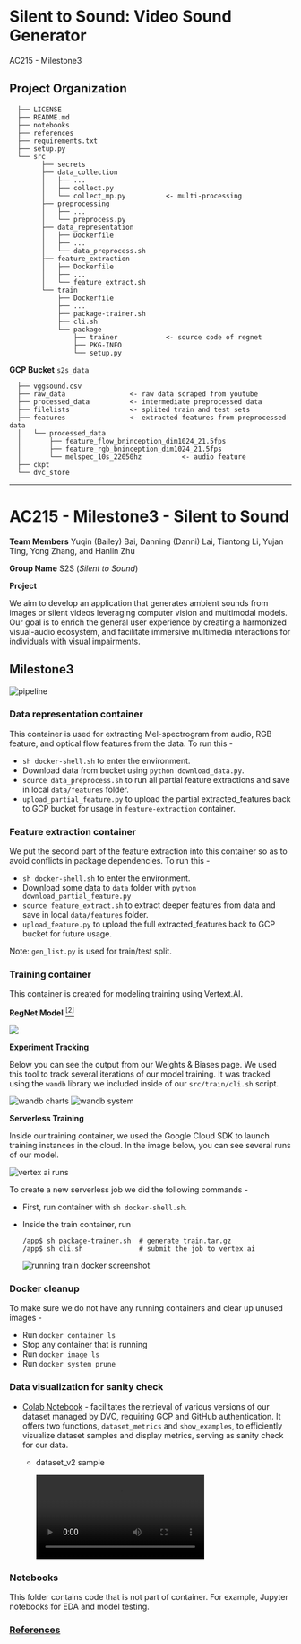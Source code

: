 Silent to Sound: Video Sound Generator
==============================

AC215 - Milestone3

Project Organization
------------
      ├── LICENSE
      ├── README.md
      ├── notebooks
      ├── references
      ├── requirements.txt
      ├── setup.py
      └── src
            ├── secrets
            ├── data_collection
            │   ├── ...
            │   ├── collect.py
            │   └── collect_mp.py          <- multi-processing
            ├── preprocessing
            │   ├── ...
            │   └── preprocess.py
            ├── data_representation
            │   ├── Dockerfile
            │   ├── ...
            │   └── data_preprocess.sh
            ├── feature_extraction
            │   ├── Dockerfile
            │   ├── ...
            │   └── feature_extract.sh
            └── train
                ├── Dockerfile
                ├── ...
                ├── package-trainer.sh
                ├── cli.sh
                └── package
                    ├── trainer            <- source code of regnet
                    ├── PKG-INFO
                    └── setup.py
                


**GCP Bucket** 
`s2s_data`
```
  ├── vggsound.csv
  ├── raw_data                <- raw data scraped from youtube
  ├── processed_data          <- intermediate preprocessed data
  ├── filelists               <- splited train and test sets
  ├── features                <- extracted features from preprocessed data
  │   └── processed_data
  │       ├── feature_flow_bninception_dim1024_21.5fps
  │       ├── feature_rgb_bninception_dim1024_21.5fps
  │       └── melspec_10s_22050hz          <- audio feature
  ├── ckpt
  └── dvc_store
```


--------
# AC215 - Milestone3 - Silent to Sound

**Team Members**
Yuqin (Bailey) Bai, Danning (Danni) Lai, Tiantong Li, Yujan Ting, Yong Zhang, and Hanlin Zhu

**Group Name**
S2S (*Silent to Sound*)

**Project**

We aim to develop an application that generates ambient sounds from images or silent videos leveraging computer vision and multimodal models. Our goal is to enrich the general user experience by creating a harmonized visual-audio ecosystem, and facilitate immersive multimedia interactions for individuals with visual impairments.


## Milestone3
![pipeline](images/mega_pipeline.jpg)

### Data representation container
This container is used for extracting Mel-spectrogram from audio, RGB feature, and optical flow features from the data.
To run this - 
* `sh docker-shell.sh` to enter the environment.
* Download data from bucket using `python download_data.py`.
* `source data_preprocess.sh` to run all partial feature extractions and save in local `data/features` folder.
* `upload_partial_feature.py` to upload the partial extracted_features back to GCP bucket for usage in `feature-extraction` container.

### Feature extraction container
We put the second part of the feature extraction into this container so as to avoid conflicts in package dependencies.
To run this - 
* `sh docker-shell.sh` to enter the environment.
* Download some data to `data` folder with  `python download_partial_feature.py`
* `source feature_extract.sh` to extract deeper features from data and save in local `data/features` folder.
* `upload_feature.py` to upload the full extracted_features back to GCP bucket for future usage.

Note: `gen_list.py` is used for train/test split.

### Training container
This container is created for modeling training using Vertext.AI. 

**RegNet Model** [<sup>[2]</sup>](references/README.md#2)

![](images/regnet_chen_etal_2020.png)

**Experiment Tracking**

Below you can see the output from our Weights & Biases page. We used this tool to track several iterations of our model training. It was tracked using the `wandb` library we included inside of our `src/train/cli.sh` script.

![wandb charts](images/wandb_charts.png)
![wandb system](images/wandb_system.png)

**Serverless Training**

Inside our training container, we used the Google Cloud SDK to launch training instances in the cloud. In the image below, you can see several runs of our model.

![vertex ai runs](images/vertex_ai_runs.png)

To create a new serverless job we did the following commands - 

* First, run container with `sh docker-shell.sh`.
* Inside the train container, run
  ```shell
  /app$ sh package-trainer.sh  # generate train.tar.gz
  /app$ sh cli.sh              # submit the job to vertex ai
  ```

  ![running train docker screenshot](images/running_train_container.png)


### Docker cleanup
To make sure we do not have any running containers and clear up unused images -
* Run `docker container ls`
* Stop any container that is running
* Run `docker image ls`
* Run `docker system prune`


### Data visualization for sanity check
- [Colab Notebook](https://colab.research.google.com/drive/16ipwKR76L_exSH5SqfNyQ7FJUOtNSwla?usp=sharing) - facilitates the retrieval of various versions of our dataset managed by DVC, requiring GCP and GitHub authentication. It offers two functions, `dataset_metrics` and `show_examples`, to efficiently visualize dataset samples and display metrics, serving as sanity check for our data.
  - dataset_v2 sample

    ![sample video](images/dataset_v2_sample.mp4)

### Notebooks

This folder contains code that is not part of container. For example, Jupyter notebooks for EDA and model testing.


### [References](references/README.md)
